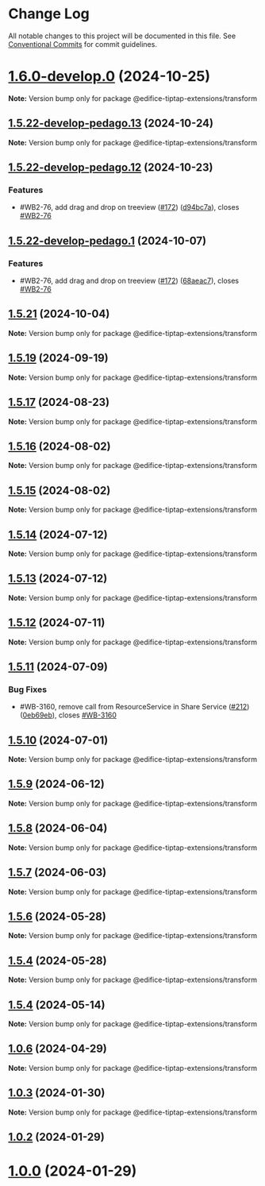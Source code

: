 # Change Log

All notable changes to this project will be documented in this file.
See [Conventional Commits](https://conventionalcommits.org) for commit guidelines.

# [1.6.0-develop.0](https://github.com/opendigitaleducation/edifice-tiptap-extensions/compare/v1.5.22-develop-pedago.15...v1.6.0-develop.0) (2024-10-25)

**Note:** Version bump only for package @edifice-tiptap-extensions/transform

## [1.5.22-develop-pedago.13](https://github.com/opendigitaleducation/edifice-tiptap-extensions/compare/v1.5.22-develop-pedago.12...v1.5.22-develop-pedago.13) (2024-10-24)

**Note:** Version bump only for package @edifice-tiptap-extensions/transform

## [1.5.22-develop-pedago.12](https://github.com/opendigitaleducation/edifice-tiptap-extensions/compare/v1.5.22...v1.5.22-develop-pedago.12) (2024-10-23)

### Features

- #WB2-76, add drag and drop on treeview ([#172](https://github.com/opendigitaleducation/edifice-tiptap-extensions/issues/172)) ([d94bc7a](https://github.com/opendigitaleducation/edifice-tiptap-extensions/commit/d94bc7abbbd7950d53aa264b86a72b6fd170db8a)), closes [#WB2-76](https://github.com/opendigitaleducation/edifice-tiptap-extensions/issues/WB2-76)

## [1.5.22-develop-pedago.1](https://github.com/opendigitaleducation/edifice-tiptap-extensions/compare/v1.5.21...v1.5.22-develop-pedago.1) (2024-10-07)

### Features

- #WB2-76, add drag and drop on treeview ([#172](https://github.com/opendigitaleducation/edifice-tiptap-extensions/issues/172)) ([68aeac7](https://github.com/opendigitaleducation/edifice-tiptap-extensions/commit/68aeac717f4659e11db23882d22f7a75cf590ff3)), closes [#WB2-76](https://github.com/opendigitaleducation/edifice-tiptap-extensions/issues/WB2-76)

## [1.5.21](https://github.com/opendigitaleducation/edifice-tiptap-extensions/compare/v1.5.21-develop.0...v1.5.21) (2024-10-04)

**Note:** Version bump only for package @edifice-tiptap-extensions/transform

## [1.5.19](https://github.com/opendigitaleducation/edifice-tiptap-extensions/compare/v1.5.19-develop.2...v1.5.19) (2024-09-19)

**Note:** Version bump only for package @edifice-tiptap-extensions/transform

## [1.5.17](https://github.com/opendigitaleducation/edifice-tiptap-extensions/compare/v1.5.17-develop.1...v1.5.17) (2024-08-23)

**Note:** Version bump only for package @edifice-tiptap-extensions/transform

## [1.5.16](https://github.com/opendigitaleducation/edifice-tiptap-extensions/compare/v1.5.16-develop.0...v1.5.16) (2024-08-02)

**Note:** Version bump only for package @edifice-tiptap-extensions/transform

## [1.5.15](https://github.com/opendigitaleducation/edifice-tiptap-extensions/compare/v1.5.15-develop.2...v1.5.15) (2024-08-02)

**Note:** Version bump only for package @edifice-tiptap-extensions/transform

## [1.5.14](https://github.com/opendigitaleducation/edifice-tiptap-extensions/compare/v1.5.14-develop.0...v1.5.14) (2024-07-12)

**Note:** Version bump only for package @edifice-tiptap-extensions/transform

## [1.5.13](https://github.com/opendigitaleducation/edifice-tiptap-extensions/compare/v1.5.13-develop.2...v1.5.13) (2024-07-12)

**Note:** Version bump only for package @edifice-tiptap-extensions/transform

## [1.5.12](https://github.com/opendigitaleducation/edifice-tiptap-extensions/compare/v1.5.12-develop.2...v1.5.12) (2024-07-11)

**Note:** Version bump only for package @edifice-tiptap-extensions/transform

## [1.5.11](https://github.com/opendigitaleducation/edifice-tiptap-extensions/compare/v1.5.10...v1.5.11) (2024-07-09)

### Bug Fixes

- #WB-3160, remove call from ResourceService in Share Service ([#212](https://github.com/opendigitaleducation/edifice-tiptap-extensions/issues/212)) ([0eb69eb](https://github.com/opendigitaleducation/edifice-tiptap-extensions/commit/0eb69ebc4ed2e0b9d618d411acd4e399920ff85c)), closes [#WB-3160](https://github.com/opendigitaleducation/edifice-tiptap-extensions/issues/WB-3160)

## [1.5.10](https://github.com/opendigitaleducation/edifice-tiptap-extensions/compare/v1.5.10-develop.7...v1.5.10) (2024-07-01)

**Note:** Version bump only for package @edifice-tiptap-extensions/transform

## [1.5.9](https://github.com/opendigitaleducation/edifice-tiptap-extensions/compare/v1.5.9-develop.5...v1.5.9) (2024-06-12)

**Note:** Version bump only for package @edifice-tiptap-extensions/transform

## [1.5.8](https://github.com/opendigitaleducation/edifice-tiptap-extensions/compare/v1.5.8-develop.1...v1.5.8) (2024-06-04)

**Note:** Version bump only for package @edifice-tiptap-extensions/transform

## [1.5.7](https://github.com/opendigitaleducation/edifice-tiptap-extensions/compare/v1.5.5...v1.5.7) (2024-06-03)

**Note:** Version bump only for package @edifice-tiptap-extensions/transform

## [1.5.6](https://github.com/opendigitaleducation/edifice-tiptap-extensions/compare/v1.5.4-develop.22...v1.5.6) (2024-05-28)

**Note:** Version bump only for package @edifice-tiptap-extensions/transform

## [1.5.4](https://github.com/opendigitaleducation/edifice-tiptap-extensions/compare/v1.5.4-develop.22...v1.5.4) (2024-05-28)

**Note:** Version bump only for package @edifice-tiptap-extensions/transform

## [1.5.4](https://github.com/opendigitaleducation/edifice-tiptap-extensions/compare/v1.5.4-develop.7...v1.5.4) (2024-05-14)

**Note:** Version bump only for package @edifice-tiptap-extensions/transform

## [1.0.6](https://github.com/opendigitaleducation/edifice-tiptap-extensions/compare/v1.0.6-develop.2...v1.0.6) (2024-04-29)

**Note:** Version bump only for package @edifice-tiptap-extensions/transform

## [1.0.3](https://github.com/opendigitaleducation/edifice-tiptap-extensions/compare/v1.0.2...v1.0.3) (2024-01-30)

**Note:** Version bump only for package @edifice-tiptap-extensions/transform

## [1.0.2](https://github.com/opendigitaleducation/edifice-tiptap-extensions/compare/v1.0.1...v1.0.2) (2024-01-29)

# [1.0.0](https://github.com/opendigitaleducation/edifice-tiptap-extensions/compare/v1.0.1-dev.6...v1.0.0) (2024-01-29)
